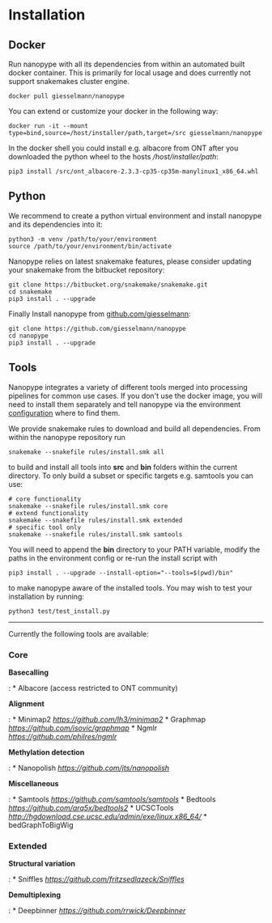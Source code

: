 # Installation

## Docker
Run nanopype with all its dependencies from within an automated built docker container. This is primarily for local usage and does currently not support snakemakes cluster engine. 

    docker pull giesselmann/nanopype

You can extend or customize your docker in the following way: 
    
    docker run -it --mount type=bind,source=/host/installer/path,target=/src giesselmann/nanopype
    
In the docker shell you could install e.g. albacore from ONT after you downloaded the python wheel to the hosts */host/installer/path*:
    
    pip3 install /src/ont_albacore-2.3.3-cp35-cp35m-manylinux1_x86_64.whl

## Python
We recommend to create a python virtual environment and install nanopype and its dependencies into it:
    
    python3 -m venv /path/to/your/environment
    source /path/to/your/environment/bin/activate
    
Nanopype relies on latest snakemake features, please consider updating your snakemake from the bitbucket repository:

    git clone https://bitbucket.org/snakemake/snakemake.git
    cd snakemake
    pip3 install . --upgrade
    
Finally Install nanopype from [github.com/giesselmann](https://github.com/giesselmann/nanopype/):

    git clone https://github.com/giesselmann/nanopype
    cd nanopype
    pip3 install . --upgrade


## Tools
Nanopype integrates a variety of different tools merged into processing pipelines for common use cases. If you don't use the docker image, you will need to install them separately and tell nanopype via the environment [configuration](configuration.md) where to find them.

We provide snakemake rules to download and build all dependencies. From within the nanopype repository run
    
    snakemake --snakefile rules/install.smk all
    
to build and install all tools into **src** and **bin** folders within the current directory. To only build a subset or specific targets e.g. samtools you can use:

    # core functionality
    snakemake --snakefile rules/install.smk core
    # extend functionality
    snakemake --snakefile rules/install.smk extended
    # specific tool only
    snakemake --snakefile rules/install.smk samtools
    
You will need to append the **bin** directory to your PATH variable, modify the paths in the environment config or re-run the install script with
    
    pip3 install . --upgrade --install-option="--tools=$(pwd)/bin"

to make nanopype aware of the installed tools. You may wish to test your installation by running:
    
    python3 test/test_install.py

***

Currently the following tools are available:
### Core
**Basecalling**

:   * Albacore (access restricted to ONT community)

**Alignment**

:   * Minimap2 *https://github.com/lh3/minimap2*
    * Graphmap *https://github.com/isovic/graphmap*
    * Ngmlr *https://github.com/philres/ngmlr*
    
**Methylation detection**

:   * Nanopolish *https://github.com/jts/nanopolish*

**Miscellaneous**

:   * Samtools *https://github.com/samtools/samtools*
    * Bedtools *https://github.com/arq5x/bedtools2*
    * UCSCTools *http://hgdownload.cse.ucsc.edu/admin/exe/linux.x86_64/*
        * bedGraphToBigWig 

### Extended
**Structural variation**

:   * Sniffles *https://github.com/fritzsedlazeck/Sniffles*

**Demultiplexing**

:   * Deepbinner *https://github.com/rrwick/Deepbinner*





